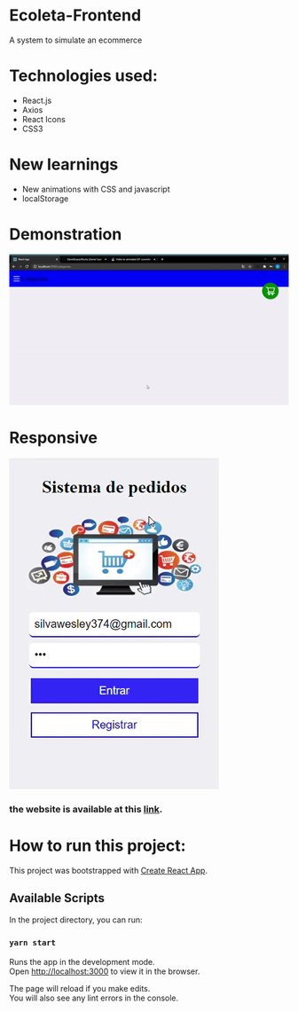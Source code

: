 
# Ecoleta-Frontend
A system to simulate an ecommerce

# Technologies used:
- React.js
- Axios
- React Icons
- CSS3

# New learnings
- New animations with CSS and javascript
- localStorage

# Demonstration

![git to demonstration](https://github.com/DanielSoaresRocha/Sistema-de-Pedidos-Frontend/blob/master/screenshots/gif-demonstration.gif)

# Responsive
![git to demonstration](https://github.com/DanielSoaresRocha/Sistema-de-Pedidos-Frontend/blob/master/screenshots/gif-mobile.gif)

### the website is available at this [link](https://sistema-de-pedidos.now.sh/).

# How to run this project:

This project was bootstrapped with [Create React App](https://github.com/facebook/create-react-app).

## Available Scripts

In the project directory, you can run:

### `yarn start`


Runs the app in the development mode.<br />
Open [http://localhost:3000](http://localhost:3000) to view it in the browser.

The page will reload if you make edits.<br />
You will also see any lint errors in the console.
